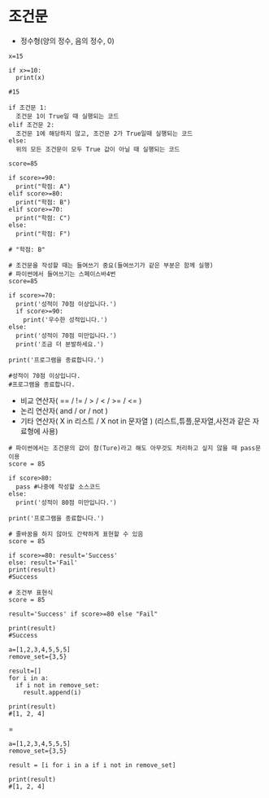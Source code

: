 # 조건문

- 정수형(양의 정수, 음의 정수, 0)

```
x=15

if x>=10:
  print(x)
  
#15
```  

```
if 조건문 1:
  조건문 1이 True일 때 실행되는 코드
elif 조건문 2:
  조건문 1에 해당하지 않고, 조건문 2가 True일때 실행되는 코드
else:
  위의 모든 조건문이 모두 True 값이 아닐 때 실행되는 코드
```

```
score=85

if score>=90:
  print("학점: A")
elif score>=80:
  print("학점: B")  
elif score>=70:
  print("학점: C")
else:
  print("학점: F")
  
# "학점: B"
```

```
# 조건문을 작성할 때는 들여쓰기 중요(들여쓰기가 같은 부분은 함께 실행)
# 파이썬에서 들여쓰기는 스페이스바4번
score=85

if score>=70:
  print('성적이 70점 이상입니다.')
  if score>=90:
    print('우수한 성적입니다.')
else:
  print('성적이 70점 미만입니다.')
  print('조금 더 분발하세요.')

print('프로그램을 종료합니다.')

#성적이 70점 이상입니다.
#프로그램을 종료합니다.
```

- 비교 연산자( == / != / > / < / >= / <= )
- 논리 연산자( and / or / not )
- 기타 연산자( X in 리스트 / X not in 문자열 ) (리스트,튜플,문자열,사전과 같은 자료형에 사용)

```
# 파이썬에서는 조건문의 값이 참(Ture)라고 해도 아무것도 처리하고 싶지 않을 때 pass문 이용
score = 85

if score>80:
  pass #나중에 작성할 소스코드
else:
  print('성적이 80점 미만입니다.')

print('프로그램을 종료합니다.')
```

```
# 줄바꿈을 하지 않아도 간략하게 표현할 수 있음
score = 85

if score>=80: result='Success'
else: result='Fail'
print(result)
#Success
```

```
# 조건부 표현식
score = 85

result='Success' if score>=80 else "Fail"

print(result)
#Success
```

```
a=[1,2,3,4,5,5,5]
remove_set={3,5}

result=[]
for i in a:
  if i not in remove_set:
    result.append(i)

print(result)
#[1, 2, 4]
```
=
```
a=[1,2,3,4,5,5,5]
remove_set={3,5}

result = [i for i in a if i not in remove_set]

print(result)
#[1, 2, 4]
```
